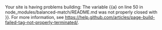  Your site is having problems building: The variable {{a} on line 50 in node_modules/balanced-match/README.md was not properly closed with }}. For more information, see https://help.github.com/articles/page-build-failed-tag-not-properly-terminated/.